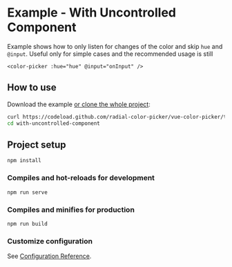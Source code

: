 # Example - With Uncontrolled Component

Example shows how to only listen for changes of the color and skip `hue` and `@input`. Useful only for simple cases and the recommended usage is still
```vue
<color-picker :hue="hue" @input="onInput" />
```

## How to use
Download the example [or clone the whole project](https://github.com/radial-color-picker/vue-color-picker.git):

```bash
curl https://codeload.github.com/radial-color-picker/vue-color-picker/tar.gz/master | tar -xz --strip=2 vue-color-picker-master/examples/with-uncontrolled-component
cd with-uncontrolled-component
```

## Project setup
```
npm install
```

### Compiles and hot-reloads for development
```
npm run serve
```

### Compiles and minifies for production
```
npm run build
```

### Customize configuration
See [Configuration Reference](https://cli.vuejs.org/config/).
